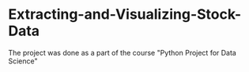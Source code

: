 # Extracting-and-Visualizing-Stock-Data
The project was done as a part of the course "Python Project for Data Science"
